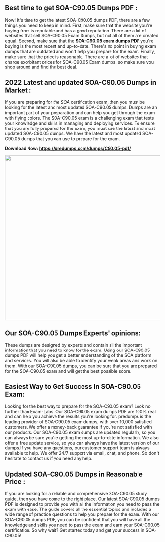 <h2>Best time to get SOA-C90.05 Dumps PDF :</h2>
<p>Now! It's time to get the latest SOA-C90.05 dumps PDF, there are a few things you need to keep in mind. First, make sure that the website you're buying from is reputable and has a good reputation. There are a lot of websites that sell SOA-C90.05 Exam Dumps, but not all of them are created equal. Second, make sure that the <a href="https://predumps.com/dumps/C90.05-pdf/"><strong>SOA-C90.05 exam dumps PDF</strong> </a>you're buying is the most recent and up-to-date. There's no point in buying exam dumps that are outdated and won't help you prepare for the exam. Finally, make sure that the price is reasonable. There are a lot of websites that charge exorbitant prices for SOA-C90.05 Exam dumps, so make sure you shop around and find the best deal.</p>
<h2>2022 Latest and updated SOA-C90.05 Dumps in Market :</h2>
<p>If you are preparing for <em>the SOA </em>certification exam, then you must be looking for the latest and most updated SOA-C90.05 dumps. Dumps are an important part of your preparation and can help you get through the exam with flying colors. The SOA-C90.05 exam is a challenging exam that tests your knowledge and skills in managing and deploying services. To ensure that you are fully prepared for the exam, you must use the latest and most updated SOA-C90.05 dumps. We have the latest and most updated SOA-C90.05 dumps that you can use to prepare for the exam.</p>
<p><strong>Download Now:&nbsp;<a href="https://predumps.com/dumps/C90.05-pdf/">https://predumps.com/dumps/C90.05-pdf/</a></strong></p>
<p><strong><img src="https://i.ibb.co/m0K1qY8/predumps.png" alt="" width="640" height="537" /></strong></p>
<h2>Our SOA-C90.05 Dumps Experts' opinions:</h2>
<p>These dumps are designed by experts and contain all the important information that you need to know for the exam. Using our SOA-C90.05 dumps PDF will help you get a better understanding of the SOA platform and services. You will also be able to identify your weak areas and work on them. With our SOA-C90.05 dumps, you can be sure that you are prepared for the SOA-C90.05 exam and will get the best possible score.</p>
<h2>Easiest Way to Get Success In SOA-C90.05 Exam:</h2>
<p>Looking for the best way to prepare for the SOA-C90.05 exam? Look no further than Exam-Labs. Our SOA-C90.05 exam dumps PDF are 100% real and can help you achieve the results you're looking for. predumps is the leading provider of SOA-C90.05 exam dumps, with over 10,000 satisfied customers. We offer a money-back guarantee if you're not satisfied with our products. Our SOA-C90.05 exam dumps are updated regularly, so you can always be sure you're getting the most up-to-date information. We also offer a free update service, so you can always have the latest version of our dumps.If you have any questions, our customer support team is always available to help. We offer 24/7 support via email, chat, and phone. So don't hesitate to contact us if you need any help.</p>
<h2>Updated SOA-C90.05 Dumps in Reasonable Price :</h2>
<p>If you are looking for a reliable and comprehensive SOA-C90.05 study guide, then you have come to the right place. Our latest SOA-C90.05 dumps PDF is designed to provide you with all the information you need to pass the exam with ease. The guide covers all the essential topics and includes a wide range of practice questions to help you prepare for the exam. With our SOA-C90.05 dumps PDF, you can be confident that you will have all the knowledge and skills you need to pass the exam and earn your SOA-C90.05 certification. So why wait? Get started today and get your success in SOA-C90.05!</p>
<p>&nbsp;</p>
<p>&nbsp;</p>
